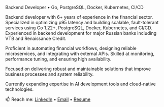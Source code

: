 Backend Developer • Go, PostgreSQL, Docker, Kubernetes, CI/CD

Backend developer with 6+ years of experience in the financial sector. Specialized in optimizing p95 latency and building scalable, fault-tolerant services using Go 1.22+, PostgreSQL, Docker, Kubernetes, and CI/CD. Experienced in backend development for major Russian banks including VTB and Renaissance Credit.

Proficient in automating financial workflows, designing reliable microservices, and integrating with external APIs. Skilled at monitoring, performance tuning, and ensuring high availability.

Focused on delivering robust and maintainable solutions that improve business processes and system reliability.

Currently expanding expertise in AI development tools and cloud-native technologies.

📫 Reach me: [LinkedIn](https://www.linkedin.com/in/marsel-abdullin-291238121/) • [Email](mailto:abdullinmm@gmail.com) • [Resume](https://drive.google.com/file/d/YOUR_GOOGLE_DRIVE_ID/view)
